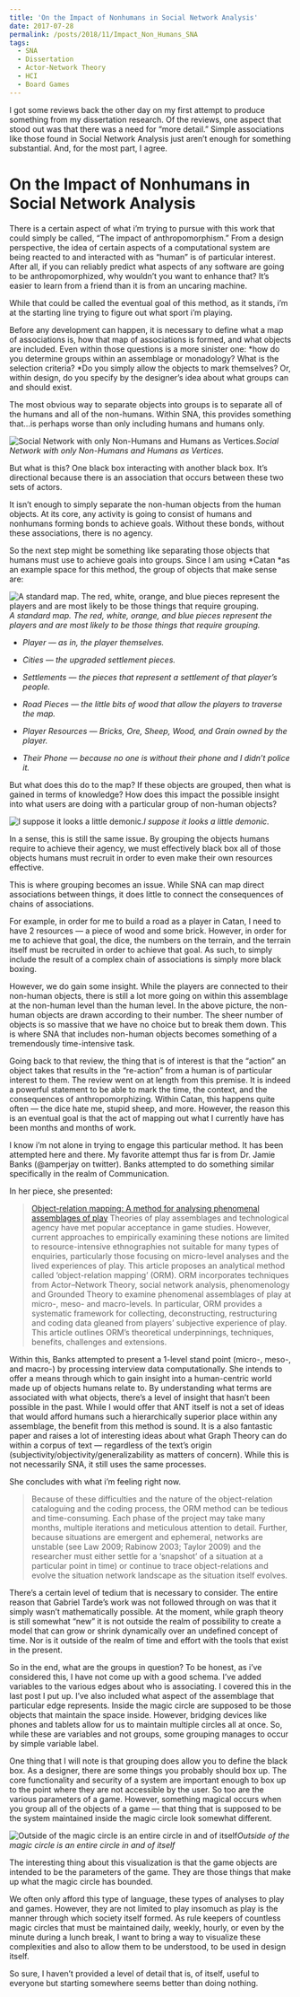 ```yaml
---
title: 'On the Impact of Nonhumans in Social Network Analysis'
date: 2017-07-28
permalink: /posts/2018/11/Impact_Non_Humans_SNA
tags:
  - SNA
  - Dissertation
  - Actor-Network Theory
  - HCI
  - Board Games
---
```


I got some reviews back the other day on my first attempt to produce something from my dissertation research. Of the reviews, one aspect that stood out was that there was a need for “more detail.” Simple associations like those found in Social Network Analysis just aren’t enough for something substantial. And, for the most part, I agree.

# On the Impact of Nonhumans in Social Network Analysis

There is a certain aspect of what i’m trying to pursue with this work that could simply be called, “The impact of anthropomorphism.” From a design perspective, the idea of certain aspects of a computational system are being reacted to and interacted with as “human” is of particular interest. After all, if you can reliably predict what aspects of any software are going to be anthropomorphized, why wouldn’t you want to enhance that? It’s easier to learn from a friend than it is from an uncaring machine.

While that could be called the eventual goal of this method, as it stands, i’m at the starting line trying to figure out what sport i’m playing.

Before any development can happen, it is necessary to define what a map of associations is, how that map of associations is formed, and what objects are included. Even within those questions is a more sinister one: *how do you determine groups within an assemblage or monadology? What is the selection criteria? *Do you simply allow the objects to mark themselves? Or, within design, do you specify by the designer’s idea about what groups can and should exist.

The most obvious way to separate objects into groups is to separate all of the humans and all of the non-humans. Within SNA, this provides something that…is perhaps worse than only including humans and humans only.

![Social Network with only Non-Humans and Humans as Vertices.](https://cdn-images-1.medium.com/max/2000/1*lePx11YSl7Ze2mew1bUfpA.jpeg)*Social Network with only Non-Humans and Humans as Vertices.*

But what is this? One black box interacting with another black box. It’s directional because there is an association that occurs between these two sets of actors.

It isn’t enough to simply separate the non-human objects from the human objects. At its core, any activity is going to consist of humans and nonhumans forming bonds to achieve goals. Without these bonds, without these associations, there is no agency.

So the next step might be something like separating those objects that humans must use to achieve goals into groups. Since I am using *Catan *as an example space for this method, the group of objects that make sense are:

![A standard map. The red, white, orange, and blue pieces represent the players and are most likely to be those things that require grouping.](https://cdn-images-1.medium.com/max/2000/1*CztioMFSZH-VDWvbVDa-hQ.png)*A standard map. The red, white, orange, and blue pieces represent the players and are most likely to be those things that require grouping.*

* *Player — as in, the player themselves.*

* *Cities — the upgraded settlement pieces.*

* *Settlements — the pieces that represent a settlement of that player’s people.*

* *Road Pieces — the little bits of wood that allow the players to traverse the map.*

* *Player Resources — Bricks, Ore, Sheep, Wood, and Grain owned by the player.*

* *Their Phone — because no one is without their phone and I didn’t police it.*

But what does this do to the map? If these objects are grouped, then what is gained in terms of knowledge? How does this impact the possible insight into what users are doing with a particular group of non-human objects?

![I suppose it looks a little demonic.](https://cdn-images-1.medium.com/max/2000/1*kpjk2CqYPaySgj8ezulNAg.jpeg)*I suppose it looks a little demonic.*

In a sense, this is still the same issue. By grouping the objects humans require to achieve their agency, we must effectively black box all of those objects humans must recruit in order to even make their own resources effective.

This is where grouping becomes an issue. While SNA can map direct associations between things, it does little to connect the consequences of chains of associations.

For example, in order for me to build a road as a player in Catan, I need to have 2 resources — a piece of wood and some brick. However, in order for me to achieve that goal, the dice, the numbers on the terrain, and the terrain itself must be recruited in order to achieve that goal. As such, to simply include the result of a complex chain of associations is simply more black boxing.

However, we do gain some insight. While the players are connected to their non-human objects, there is still a lot more going on within this assemblage at the non-human level than the human level. In the above picture, the non-human objects are drawn according to their number. The sheer number of objects is so massive that we have no choice but to break them down. This is where SNA that includes non-human objects becomes something of a tremendously time-intensive task.

Going back to that review, the thing that is of interest is that the “action” an object takes that results in the “re-action” from a human is of particular interest to them. The review went on at length from this premise. It is indeed a powerful statement to be able to mark the time, the context, and the consequences of anthropomorphizing. Within Catan, this happens quite often — the dice hate me, stupid sheep, and more. However, the reason this is an eventual goal is that the act of mapping out what I currently have has been months and months of work.

I know i’m not alone in trying to engage this particular method. It has been attempted here and there. My favorite attempt thus far is from Dr. Jamie Banks (@amperjay on twitter). Banks attempted to do something similar specifically in the realm of Communication.

In her piece, she presented:
> [Object-relation mapping: A method for analysing phenomenal assemblages
of play](http://www.ingentaconnect.com/content/intellect/jgvw/2014/00000006/00000003/art00003?crawler=true)
> Theories of play assemblages and technological agency have met popular acceptance in game studies. However, current approaches to empirically examining these notions are limited to resource-intensive ethnographies not suitable for many types of enquiries, particularly those focusing on micro-level analyses and the lived experiences of play. This article proposes an analytical method called ‘object-relation mapping’ (ORM). ORM incorporates techniques from Actor–Network Theory, social network analysis, phenomenology and Grounded Theory to examine phenomenal assemblages of play at micro-, meso- and macro-levels. In particular, ORM provides a systematic framework for collecting, deconstructing, restructuring and coding data gleaned from players’ subjective experience of play. This article outlines ORM’s theoretical underpinnings, techniques, benefits, challenges and extensions.

Within this, Banks attempted to present a 1-level stand point (micro-, meso-, and macro-) by processing interview data computationally. She intends to offer a means through which to gain insight into a human-centric world made up of objects humans relate to. By understanding what terms are associated with what objects, there’s a level of insight that hasn’t been possible in the past. While I would offer that ANT itself is not a set of ideas that would afford humans such a hierarchically superior place within any assemblage, the benefit from this method is sound. It is a also fantastic paper and raises a lot of interesting ideas about what Graph Theory can do within a corpus of text — regardless of the text’s origin (subjectivity/objectivity/generalizability as matters of concern). While this is not necessarily SNA, it still uses the same processes.

She concludes with what i’m feeling right now.
> Because of these difficulties and the nature of the object-relation cataloguing and the coding process, the ORM method can be tedious and time-consuming. Each phase of the project may take many months, multiple iterations and meticulous attention to detail. Further, because situations are emergent and ephemeral, networks are unstable (see Law 2009; Rabinow 2003; Taylor 2009) and the researcher must either settle for a ‘snapshot’ of a situation at a particular point in time) or continue to trace object-relations and evolve the situation network landscape as the situation itself evolves.

There’s a certain level of tedium that is necessary to consider. The entire reason that Gabriel Tarde’s work was not followed through on was that it simply wasn’t mathematically possible. At the moment, while graph theory is still somewhat “new” it is not outside the realm of possibility to create a model that can grow or shrink dynamically over an undefined concept of time. Nor is it outside of the realm of time and effort with the tools that exist in the present.

So in the end, what are the groups in question? To be honest, as i’ve considered this, I have not come up with a good schema. I’ve added variables to the various edges about who is associating. I covered this in the last post I put up. I’ve also included what aspect of the assemblage that particular edge represents. Inside the magic circle are supposed to be those objects that maintain the space inside. However, bridging devices like phones and tablets allow for us to maintain multiple circles all at once. So, while these are variables and not groups, some grouping manages to occur by simple variable label.

One thing that I will note is that grouping does allow you to define the black box. As a designer, there are some things you probably should box up. The core functionality and security of a system are important enough to box up to the point where they are not accessible by the user. So too are the various parameters of a game. However, something magical occurs when you group all of the objects of a game — that thing that is supposed to be the system maintained inside the magic circle look somewhat different.

![Outside of the magic circle is an entire circle in and of itself](https://cdn-images-1.medium.com/max/2000/1*XZ_7MsKFblQGvxqOpLLYsQ.jpeg)*Outside of the magic circle is an entire circle in and of itself*

The interesting thing about this visualization is that the game objects are intended to be the parameters of the game. They are those things that make up what the magic circle has bounded.

We often only afford this type of language, these types of analyses to play and games. However, they are not limited to play insomuch as play is the manner through which society itself formed. As rule keepers of countless magic circles that must be maintained daily, weekly, hourly, or even by the minute during a lunch break, I want to bring a way to visualize these complexities and also to allow them to be understood, to be used in design itself.

So sure, I haven’t provided a level of detail that is, of itself, useful to everyone but starting somewhere seems better than doing nothing.
